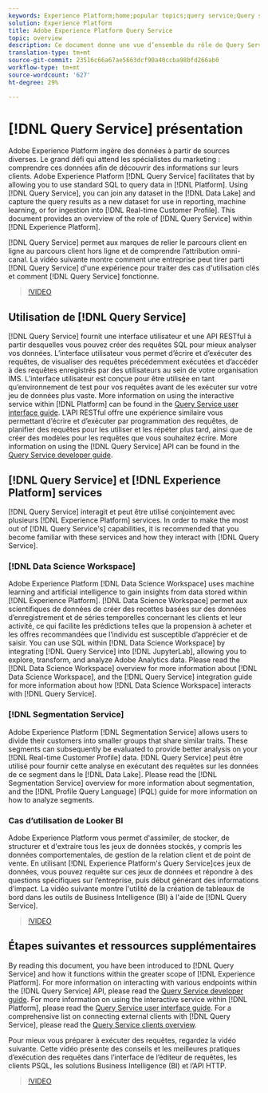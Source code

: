 ```yaml
---
keywords: Experience Platform;home;popular topics;query service;Query service;query
solution: Experience Platform
title: Adobe Experience Platform Query Service
topic: overview
description: Ce document donne une vue d’ensemble du rôle de Query Service dans Experience Platform.
translation-type: tm+mt
source-git-commit: 23516c66a67ae5663dcf90a40ccba98bfd266ab0
workflow-type: tm+mt
source-wordcount: '627'
ht-degree: 29%

---
```



# [!DNL Query Service] présentation

Adobe Experience Platform ingère des données à partir de sources diverses. Le grand défi qui attend les spécialistes du marketing : comprendre ces données afin de découvrir des informations sur leurs clients. Adobe Experience Platform [!DNL Query Service] facilitates that by allowing you to use standard SQL to query data in [!DNL Platform]. Using [!DNL Query Service], you can join any dataset in the [!DNL Data Lake] and capture the query results as a new dataset for use in reporting, machine learning, or for ingestion into [!DNL Real-time Customer Profile]. This document provides an overview of the role of [!DNL Query Service] within [!DNL Experience Platform].

[!DNL Query Service] permet aux marques de relier le parcours client en ligne au parcours client hors ligne et de comprendre l’attribution omni-canal. La vidéo suivante montre comment une entreprise peut tirer parti [!DNL Query Service] d&#39;une expérience pour traiter des cas d&#39;utilisation clés et comment [!DNL Query Service] fonctionne.

>[!VIDEO](https://video.tv.adobe.com/v/29795?quality=12&learn=on)

## Utilisation de [!DNL Query Service]

[!DNL Query Service] fournit une interface utilisateur et une API RESTful à partir desquelles vous pouvez créer des requêtes SQL pour mieux analyser vos données. L’interface utilisateur vous permet d’écrire et d’exécuter des requêtes, de visualiser des requêtes précédemment exécutées et d’accéder à des requêtes enregistrés par des utilisateurs au sein de votre organisation IMS. L’interface utilisateur est conçue pour être utilisée en tant qu’environnement de test pour vos requêtes avant de les exécuter sur votre jeu de données plus vaste. More information on using the interactive service within [!DNL Platform] can be found in the [Query Service user interface guide](ui/overview.md). L’API RESTful offre une expérience similaire vous permettant d’écrire et d’exécuter par programmation des requêtes, de planifier des requêtes pour les utiliser et les répéter plus tard, ainsi que de créer des modèles pour les requêtes que vous souhaitez écrire. More information on using the [!DNL Query Service] API can be found in the [Query Service developer guide](api/getting-started.md).

## [!DNL Query Service] et [!DNL Experience Platform] services

[!DNL Query Service] interagit et peut être utilisé conjointement avec plusieurs [!DNL Experience Platform] services. In order to make the most out of [!DNL Query Service's] capabilities, it is recommended that you become familiar with these services and how they interact with [!DNL Query Service].

### [!DNL Data Science Workspace]

Adobe Experience Platform [!DNL Data Science Workspace] uses machine learning and artificial intelligence to gain insights from data stored within [!DNL Experience Platform]. [!DNL Data Science Workspace] permet aux scientifiques de données de créer des recettes basées sur des données d’enregistrement et de séries temporelles concernant les clients et leur activité, ce qui facilite les prédictions telles que la propension à acheter et les offres recommandées que l’individu est susceptible d’apprécier et de saisir. You can use SQL within [!DNL Data Science Workspace] by integrating [!DNL Query Service] into [!DNL JupyterLab], allowing you to explore, transform, and analyze Adobe Analytics data. Please read the [!DNL Data Science Workspace] overview for more information about [!DNL Data Science Workspace], and the [!DNL Query Service] integration guide for more information about how [!DNL Data Science Workspace] interacts with [!DNL Query Service].

### [!DNL Segmentation Service]

Adobe Experience Platform [!DNL Segmentation Service] allows users to divide their customers into smaller groups that share similar traits. These segments can subsequently be evaluated to provide better analysis on your [!DNL Real-time Customer Profile] data. [!DNL Query Service] peut être utilisé pour fournir cette analyse en exécutant des requêtes sur les données de ce segment dans le [!DNL Data Lake]. Please read the [!DNL Segmentation Service] overview for more information about segmentation, and the [!DNL Profile Query Language] (PQL) guide for more information on how to analyze segments.

### Cas d’utilisation de Looker BI

Adobe Experience Platform vous permet d&#39;assimiler, de stocker, de structurer et d&#39;extraire tous les jeux de données stockés, y compris les données comportementales, de gestion de la relation client et de point de vente. En utilisant [!DNL Experience Platform's Query Service]ces jeux de données, vous pouvez requête sur ces jeux de données et répondre à des questions spécifiques sur l’entreprise, puis début générant des informations d’impact. La vidéo suivante montre l&#39;utilité de la création de tableaux de bord dans les outils de Business Intelligence (BI) à l&#39;aide de [!DNL Query Service].

>[!VIDEO](https://video.tv.adobe.com/v/28981?quality=12&learn=on)

## Étapes suivantes et ressources supplémentaires

By reading this document, you have been introduced to [!DNL Query Service] and how it functions within the greater scope of [!DNL Experience Platform]. For more information on interacting with various endpoints within the [!DNL Query Service] API, please read the [Query Service developer guide](api/getting-started.md). For more information on using the interactive service within [!DNL Platform], please read the [Query Service user interface guide](ui/overview.md). For a comprehensive list on connecting external clients with [!DNL Query Service], please read the [Query Service clients overview](clients/overview.md).

Pour mieux vous préparer à exécuter des requêtes, regardez la vidéo suivante. Cette vidéo présente des conseils et les meilleures pratiques d’exécution des requêtes dans l’interface de l’éditeur de requêtes, les clients PSQL, les solutions Business Intelligence (BI) et l’API HTTP.

>[!VIDEO](https://video.tv.adobe.com/v/29811?quality=12&learn=on)
